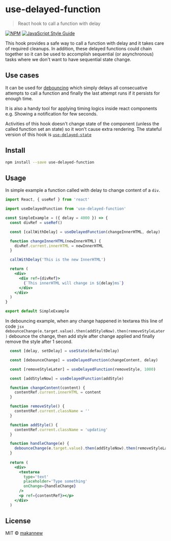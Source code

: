 # use-delayed-function

> React hook to call a function with delay

[![NPM](https://img.shields.io/npm/v/use-delayed-function.svg)](https://www.npmjs.com/package/use-delayed-function) [![JavaScript Style Guide](https://img.shields.io/badge/code_style-standard-brightgreen.svg)](https://standardjs.com)

This hook provides a safe way to call a function with delay and it takes care of required cleanups. In addition, these delayed functions could chain together so it can be used to accomplish sequential (or asynchronous) tasks where we don't want to have sequential state change.

## Use cases

It can be used for [debouncing](https://css-tricks.com/debouncing-throttling-explained-examples/#article-header-id-0) which simply delays all consecuative attempts to call a function and finally the last attempt runs if it persists for enough time.

It is also a handy tool for applying timing logics inside react components e.g. Showing a notification for few seconds.

Activities of this hook doesn't change state of the component (unless the called function set an state) so it won't cause extra rendering. The stateful version of this hook is [`use-delayed-state`](https://github.com/makannew/use-delayed-state)

## Install

```bash
npm install --save use-delayed-function
```

## Usage

In simple example a function called with delay to change content of a `div`.
```jsx
import React, { useRef } from 'react'

import useDelayedFunction from 'use-delayed-function'

const SimpleExample = ({ delay = 4000 }) => {
  const divRef = useRef()

  const [callWithDelay] = useDelayedFunction(changeInnerHTML, delay)

  function changeInnerHTML(newInnerHTML) {
    divRef.current.innerHTML = newInnerHTML
  }

  callWithDelay('This is the new InnerHTML')

  return (
    <div>
      <div ref={divRef}>
        {`This innerHTML will change in ${delay}ms`}
      </div>
    </div>
  )
}

export default SimpleExample

```


In debouncing example, when any change happened in textarea this line of code ```jsx
debounceChange(e.target.value).then(addStyleNow).then(removeStyleLater)```
debounce the change, then add style after change applied and finally remove the style after 1 second.

```jsx
  const [delay, setDelay] = useState(defaultDelay)

  const [debounceChange] = useDelayedFunction(changeContent, delay)

  const [removeStyleLater] = useDelayedFunction(removeStyle, 1000)

  const [addStyleNow] = useDelayedFunction(addStyle)

  function changeContent(content) {
    contentRef.current.innerHTML = content
  }

  function removeStyle() {
    contentRef.current.className = ''
  }

  function addStyle() {
    contentRef.current.className = 'updating'
  }

  function handleChange(e) {
    debounceChange(e.target.value).then(addStyleNow).then(removeStyleLater)
  }
  
  return (
    <div>
      <textarea
        type='text'
        placeholder='Type something'
        onChange={handleChange}
      />
      <p ref={contentRef}></p>
    </div>
  )

```

## License

MIT © [makannew](https://github.com/makannew)
